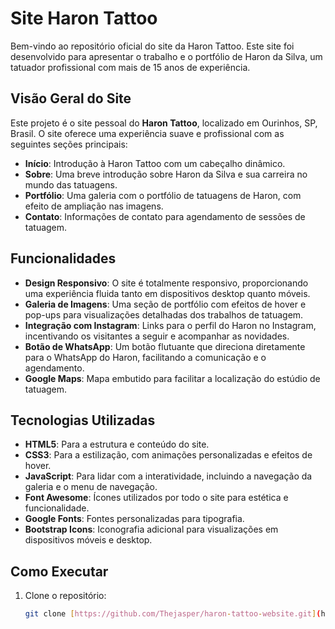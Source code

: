 # Site Haron Tattoo

Bem-vindo ao repositório oficial do site da Haron Tattoo. Este site foi desenvolvido para apresentar o trabalho e o portfólio de Haron da Silva, um tatuador profissional com mais de 15 anos de experiência.

## Visão Geral do Site

Este projeto é o site pessoal do **Haron Tattoo**, localizado em Ourinhos, SP, Brasil. O site oferece uma experiência suave e profissional com as seguintes seções principais:

- **Início**: Introdução à Haron Tattoo com um cabeçalho dinâmico.
- **Sobre**: Uma breve introdução sobre Haron da Silva e sua carreira no mundo das tatuagens.
- **Portfólio**: Uma galeria com o portfólio de tatuagens de Haron, com efeito de ampliação nas imagens.
- **Contato**: Informações de contato para agendamento de sessões de tatuagem.

## Funcionalidades

- **Design Responsivo**: O site é totalmente responsivo, proporcionando uma experiência fluida tanto em dispositivos desktop quanto móveis.
- **Galeria de Imagens**: Uma seção de portfólio com efeitos de hover e pop-ups para visualizações detalhadas dos trabalhos de tatuagem.
- **Integração com Instagram**: Links para o perfil do Haron no Instagram, incentivando os visitantes a seguir e acompanhar as novidades.
- **Botão de WhatsApp**: Um botão flutuante que direciona diretamente para o WhatsApp do Haron, facilitando a comunicação e o agendamento.
- **Google Maps**: Mapa embutido para facilitar a localização do estúdio de tatuagem.

## Tecnologias Utilizadas

- **HTML5**: Para a estrutura e conteúdo do site.
- **CSS3**: Para a estilização, com animações personalizadas e efeitos de hover.
- **JavaScript**: Para lidar com a interatividade, incluindo a navegação da galeria e o menu de navegação.
- **Font Awesome**: Ícones utilizados por todo o site para estética e funcionalidade.
- **Google Fonts**: Fontes personalizadas para tipografia.
- **Bootstrap Icons**: Iconografia adicional para visualizações em dispositivos móveis e desktop.

## Como Executar

1. Clone o repositório:
   ```bash
   git clone [https://github.com/Thejasper/haron-tattoo-website.git](https://github.com/Thejasperr/PortfolioHaronTattoo.git)
